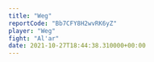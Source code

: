 ```yaml
---
title: "Weg"
reportCode: "Bb7CFY8H2wvRK6yZ"
player: "Weg"
fight: "Al'ar"
date: 2021-10-27T18:44:38.310000+00:00
---
```

